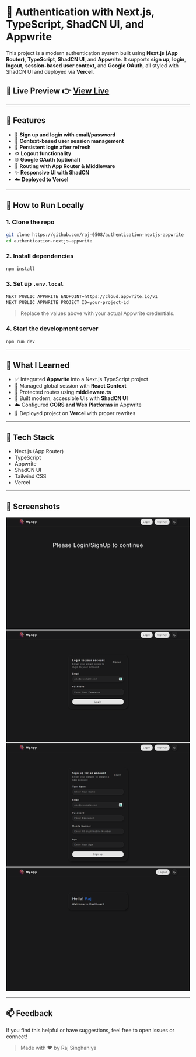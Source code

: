 # 🔐 Authentication with Next.js, TypeScript, ShadCN UI, and Appwrite

This project is a modern authentication system built using **Next.js (App Router)**, **TypeScript**, **ShadCN UI**, and **Appwrite**. It supports **sign up**, **login**, **logout**, **session-based user context**, and **Google OAuth**, all styled with ShadCN UI and deployed via **Vercel**.

## 🚀 Live Preview 👉 [View Live](https://authentication-app-in-next-js.vercel.app)

---

## 📁 Features

- 🔑 **Sign up and login with email/password**
- 🧠 **Context-based user session management**
- 🔄 **Persistent login after refresh**
- ⚙️ **Logout functionality**
- 🌐 **Google OAuth (optional)**
- 🧭 **Routing with App Router & Middleware**
- ✨ **Responsive UI with ShadCN**
- ☁️ **Deployed to Vercel**

---

## 🚀 How to Run Locally

### 1. Clone the repo

```bash
git clone https://github.com/raj-0508/authentication-nextjs-appwrite
cd authentication-nextjs-appwrite
```

### 2. Install dependencies

```bash
npm install
```

### 3. Set up `.env.local`

```env
NEXT_PUBLIC_APPWRITE_ENDPOINT=https://cloud.appwrite.io/v1
NEXT_PUBLIC_APPWRITE_PROJECT_ID=your-project-id
```

> Replace the values above with your actual Appwrite credentials.

### 4. Start the development server

```bash
npm run dev
```

---

## 🧠 What I Learned

- ✅ Integrated **Appwrite** into a Next.js TypeScript project
- 🔄 Managed global session with **React Context**
- 🔐 Protected routes using **middleware.ts**
- 🎨 Built modern, accessible UIs with **ShadCN UI**
- ☁️ Configured **CORS and Web Platforms** in Appwrite
- 🚀 Deployed project on **Vercel** with proper rewrites

---

## 🧰 Tech Stack

- Next.js (App Router)
- TypeScript
- Appwrite
- ShadCN UI
- Tailwind CSS
- Vercel

---

## 📸 Screenshots

![image](Screenshot1.png)
![image](Screenshot2.png)
![image](Screenshot3.png)
![image](Screenshot4.png)

---

## 📫 Feedback

If you find this helpful or have suggestions, feel free to open issues or connect!

> Made with ❤️ by Raj Singhaniya
